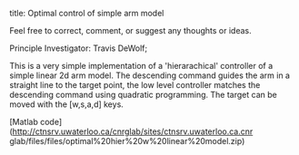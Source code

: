 title: Optimal control of simple arm model

Feel free to correct, comment, or suggest any thoughts or ideas.


Principle Investigator: Travis DeWolf;


This is a very simple implementation of a 'hierarachical' controller of a
simple linear 2d arm model. The descending command guides the arm in a
straight line to the target point, the low level controller matches the
descending command using quadratic programming. The target can be moved with
the [w,s,a,d] keys.


[Matlab code](http://ctnsrv.uwaterloo.ca/cnrglab/sites/ctnsrv.uwaterloo.ca.cnr
glab/files/files/optimal%20hier%20w%20linear%20model.zip)
